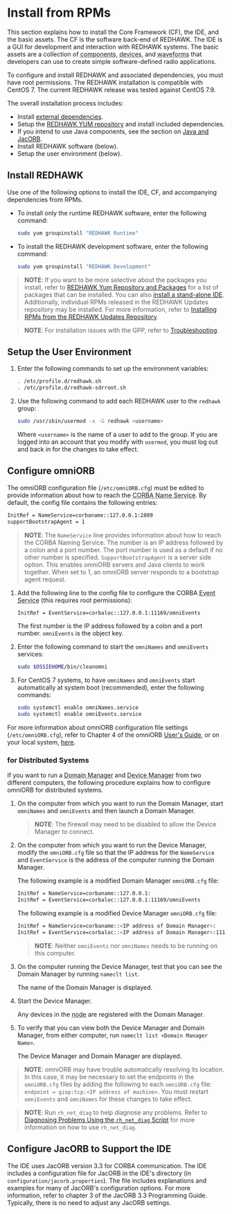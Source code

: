 # Install from RPMs

This section explains how to install the Core Framework (CF), the IDE, and the basic assets. The CF is the software back-end of REDHAWK. The IDE is a GUI for development and interaction with REDHAWK systems. The basic assets are a collection of <abbr title="See Glossary.">components</abbr>, <abbr title="See Glossary.">devices</abbr>, and <abbr title="See Glossary.">waveforms</abbr> that developers can use to create simple software-defined radio applications.

To configure and install REDHAWK and associated dependencies, you must have root permissions. The REDHAWK installation is compatible with  CentOS 7.  The current REDHAWK release was tested against CentOS 7.9.

The overall installation process includes:

- Install [external dependencies](external-dependencies.md).
- Setup the [REDHAWK YUM repository](redhawk-yum-repo.md) and install included dependencies.
- If you intend to use Java components, see the section on [Java and JacORB](java-and-jacorb.html).
- Install REDHAWK software (below).
- Setup the user environment (below).

## Install REDHAWK

Use one of the following options to install the IDE, CF, and accompanying dependencies from RPMs.

  - To install only the runtime REDHAWK software, enter the following command:

    ```bash
    sudo yum groupinstall "REDHAWK Runtime"
    ```

  - To install the REDHAWK development software, enter the following command:

    ```bash
    sudo yum groupinstall "REDHAWK Development"
    ```

> **NOTE**:  If you want to be more selective about the packages you install, refer to [REDHAWK Yum Repository and Packages](redhawk-yum-repo.html) for a list of packages that can be installed. You can also [install a stand-alone IDE](ide.html).  Additionally, individual RPMs released in the REDHAWK Updates repository may be installed. For more information, refer to [Installing RPMs from the REDHAWK Updates Repository](redhawk-yum-repo.html#the-updates-repository).

> **NOTE**:  For installation issues with the GPP, refer to [Troubleshooting](troubleshooting.html).  

## Setup the User Environment

1.  Enter the following commands to set up the environment variables:

    ```bash
    . /etc/profile.d/redhawk.sh
    . /etc/profile.d/redhawk-sdrroot.sh

    ```

2.  Use the following command to add each REDHAWK user to the `redhawk` group:

    ```bash
    sudo /usr/sbin/usermod -a -G redhawk <username>

    ```

    Where `<username>` is the name of a user to add to the group. If you are logged into an account that you modify with `usermod`, you must log out and back in for the changes to take effect.

## Configure omniORB

The omniORB configuration file (`/etc/omniORB.cfg`) must be edited to provide information about how to reach the <abbr title="See Glossary.">CORBA Name Service</abbr>. By default, the config file contains the following entries:

```bash
InitRef = NameService=corbaname::127.0.0.1:2809
supportBootstrapAgent = 1
```

> **NOTE**:  The `NameService` line provides information about how to reach the CORBA Naming Service. The number is an IP address followed by a colon and a port number. The port number is used as a default if no other number is specified. `SupportBootstrapAgent` is a server side option. This enables omniORB servers and Java clients to work together. When set to 1, an omniORB server responds to a bootstrap agent request.  

1.  Add the following line to the config file to configure the CORBA <abbr title="See Glossary.">Event Service</abbr> (this requires root permissions):

    ```bash
    InitRef = EventService=corbaloc::127.0.0.1:11169/omniEvents
    ```

    The first number is the IP address followed by a colon and a port number. `omniEvents` is the object key.

1.  Enter the following command to start the `omniNames` and `omniEvents` services:

    ```bash
    sudo $OSSIEHOME/bin/cleanomni
    ```

1.  For CentOS 7 systems, to have `omniNames` and `omniEvents` start automatically at system boot (recommended), enter the following commands:

    ```bash
    sudo systemctl enable omniNames.service
    sudo systemctl enable omniEvents.service
    ```

For more information about omniORB configuration file settings (`/etc/omniORB.cfg`), refer to Chapter 4 of the omniORB [User's Guide](http://omniorb.sourceforge.net/omni42/omniORB/omniORB004.html), or on your local system, [here](file:///usr/share/doc/omniORB-devel-4.2.0/doc/omniORB/omniORB004.html).

### for Distributed Systems

If you want to run a <abbr title="See Glossary.">Domain Manager</abbr> and <abbr title="See Glossary.">Device Manager</abbr> from two different computers, the following procedure explains how to configure omniORB for distributed systems.

1. On the computer from which you want to run the Domain Manager, start `omniNames` and `omniEvents` and then launch a Domain Manager.

    > **NOTE**:  The firewall may need to be disabled to allow the Device Manager to connect.  

1. On the computer from which you want to run the Device Manager, modify the `omniORB.cfg` file so that the IP address for the `NameService` and `EventService` is the address of the computer running the Domain Manager.

    The following example is a modified Domain Manager `omniORB.cfg` file:

    ```bash
    InitRef = NameService=corbaname::127.0.0.1:
    InitRef = EventService=corbaloc::127.0.0.1:11169/omniEvents
    ```

    The following example is a modified Device Manager `omniORB.cfg` file:

    ```bash
    InitRef = NameService=corbaname::<IP address of Domain Manager>:
    InitRef = EventService=corbaloc::<IP address of Domain Manager>:11169/omniEvents
    ```

    > **NOTE**:  Neither `omniEvents` nor `omniNames` needs to be running on this computer.  

1. On the computer running the Device Manager, test that you can see the Domain Manager by running `nameclt list`.

    The name of the Domain Manager is displayed.

1. Start the Device Manager.

    Any devices in the <abbr title="See Glossary.">node</abbr> are registered with the Domain Manager.

1. To verify that you can view both the Device Manager and Domain Manager, from either computer, run `nameclt list <Domain Manager Name>`.

    The Device Manager and Domain Manager are displayed.

> **NOTE**:  omniORB may have trouble automatically resolving its location. In this case, it may be necessary to set the endpoints in the `omniORB.cfg` files by adding the following to each `omniORB.cfg` file: `endpoint = giop:tcp:<IP address of machine>`. You must restart `omniEvents` and `omniNames` for these changes to take effect.  

> **NOTE**:  Run `rh_net_diag` to help diagnose any problems. Refer to [Diagnosing Problems Using the `rh_net_diag` Script](../appendices/troubleshooting/connections.html#diagnosing-problems-using-the-rh_net_diag-script) for more information on how to use `rh_net_diag`.  

## Configure JacORB to Support the IDE

The IDE uses JacORB version 3.3 for CORBA communication. The IDE includes a configuration file for JacORB in the IDE's directory (in `configuration/jacorb.properties`). The file includes explanations and examples for many of JacORB's configuration options. For more information, refer to chapter 3 of the JacORB 3.3 Programming Guide. Typically, there is no need to adjust any JacORB settings.

